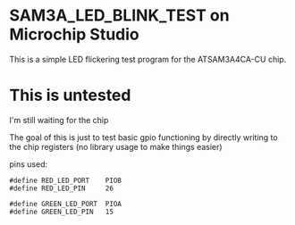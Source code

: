 # SAM3A_LED_BLINK_TEST on Microchip Studio

This is a simple LED flickering test program for the ATSAM3A4CA-CU chip. 

# This is untested
I'm still waiting for the chip

The goal of this is just to test basic gpio functioning by directly writing to the chip registers (no library usage to make things easier)

pins used:
```
#define RED_LED_PORT	PIOB
#define RED_LED_PIN		26

#define GREEN_LED_PORT	PIOA
#define GREEN_LED_PIN	15
```
